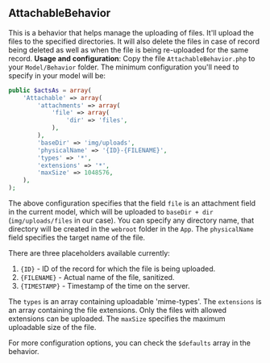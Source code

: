 ## AttachableBehavior
This is a behavior that helps manage the uploading of files. It'll upload the files to the specified directories. It will also delete the files in case of record being deleted as well as when the file is being re-uploaded for the same record.
**Usage and configuration**: Copy the file `AttachableBehavior.php` to your `Model/Behavior` folder. The minimum configuration you'll need to specify in your model will be:
```php
public $actsAs = array(
	'Attachable' => array(
		'attachments' => array(
			'file' => array(
				'dir' => 'files',
			),
		),
		'baseDir' => 'img/uploads',
		'physicalName' => '{ID}-{FILENAME}',
		'types' => '*',
		'extensions' => '*',
		'maxSize' => 1048576,
	),
);
```
The above configuration specifies that the field `file` is an attachment field in the current model, which will be uploaded to `baseDir + dir` (`img/uploads/files` in our case). You can specify any directory name, that directory will be created in the `webroot` folder in the `App`.
The `physicalName` field specifies the target name of the file. 

There are three placeholders available currently:

1. `{ID}` - ID of the record for which the file is being uploaded.
2. `{FILENAME}` - Actual name of the file, sanitized.
3. `{TIMESTAMP}` - Timestamp of the time on the server.

The `types` is an array containing uploadable 'mime-types'. The `extensions` is an array containing the file extensions. Only the files with allowed extensions can be uploaded. The `maxSize` specifies the maximum uploadable size of the file.

For more configuration options, you can check the `$defaults` array in the behavior.